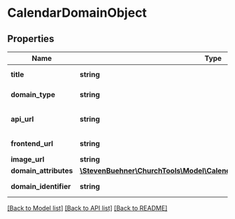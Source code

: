 # CalendarDomainObject

## Properties
Name | Type | Description | Notes
------------ | ------------- | ------------- | -------------
**title** | **string** | Name of calendar | [optional] 
**domain_type** | **string** | ChurchTools domain type | [optional] 
**api_url** | **string** | API Endpoint to calendar | [optional] 
**frontend_url** | **string** | Frontend link | [optional] 
**image_url** | **string** | Image Url | [optional] 
**domain_attributes** | [**\StevenBuehner\ChurchTools\Model\CalendarDomainObjectDomainAttributes**](CalendarDomainObjectDomainAttributes.md) |  | [optional] 
**domain_identifier** | **string** | ID of Calendar | [optional] 

[[Back to Model list]](../../README.md#documentation-for-models) [[Back to API list]](../../README.md#documentation-for-api-endpoints) [[Back to README]](../../README.md)


